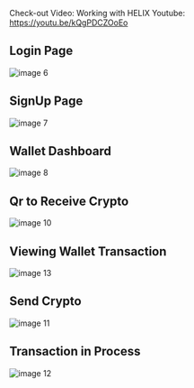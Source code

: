 Check-out Video: Working with HELIX 
Youtube: https://youtu.be/kQgPDCZOoEo

## Login Page
![image 6](https://user-images.githubusercontent.com/83442510/184526558-80d0c066-d8e9-4d87-9c4e-85280a73b089.png)

## SignUp Page
![image 7](https://user-images.githubusercontent.com/83442510/184526560-f3454e74-84a0-423f-b79f-da1bc9c76206.png)

## Wallet Dashboard 
![image 8](https://user-images.githubusercontent.com/83442510/184526561-5002fd2f-1fbd-49ab-8b09-9bbf1d9600b0.png)

## Qr to Receive Crypto 
![image 10](https://user-images.githubusercontent.com/83442510/184526555-2b90828f-19e8-4b72-bf83-badd1acfefd0.png)

## Viewing Wallet Transaction
![image 13](https://user-images.githubusercontent.com/83442510/184526641-70abb54f-a63d-49ec-b018-1d66b87b26d7.png)

## Send Crypto 
![image 11](https://user-images.githubusercontent.com/83442510/184526556-d15c9246-8da7-4184-8d6b-e8517bd79495.png)

## Transaction in Process 
![image 12](https://user-images.githubusercontent.com/83442510/184526557-355e843c-327d-413f-a387-b7ef2a284c39.png)
